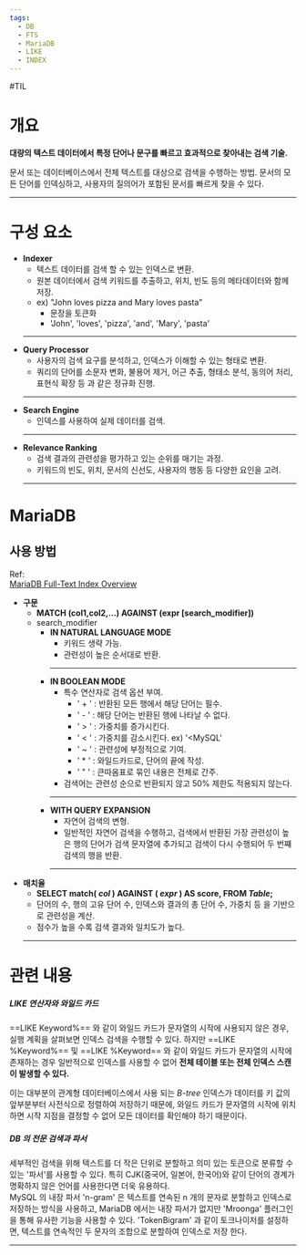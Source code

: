 ```yaml
---
tags:  
  - DB  
  - FTS  
  - MariaDB
  - LIKE
  - INDEX
---
```

#TIL   
# 개요  
**대량의 텍스트 데이터에서 특정 단어나 문구를 빠르고 효과적으로 찾아내는 검색 기술.**    

문서 또는 데이터베이스에서 전체 텍스트를 대상으로 검색을 수행하는 방법. 문서의 모든 단어를 인덱싱하고, 사용자의 질의어가 포함된 문서를 빠르게 찾을 수 있다.  
***  
# 구성 요소  
* **Indexer**  
    * 텍스트 데이터를 검색 할 수 있는 인덱스로 변환.  
    * 원본 데이터에서 검색 키워드를 추출하고, 위치, 빈도 등의 메타데이터와 함께 저장.  
    * ex) "John loves pizza and Mary loves pasta"  
       * 문장을 토큰화  
       * 'John', 'loves', 'pizza', 'and', 'Mary', 'pasta'  
    ***  
* **Query Processor**  
    * 사용자의 검색 요구를 분석하고, 인덱스가 이해할 수 있는 형태로 변환.  
    * 쿼리의 단어를 소문자 변화, 불용어 제거, 어근 추출, 형태소 분석, 동의어 처리, 표현식 확장 등 과 같은 정규화 진행.  
    ***  
* **Search Engine**  
    * 인덱스를 사용하여 실제 데이터를 검색.  
    ***  
* **Relevance Ranking**  
    * 검색 결과의 관련성을 평가하고 있는 순위를 매기는 과정.  
    * 키워드의 빈도, 위치, 문서의 신선도, 사용자의 행동 등 다양한 요인을 고려.  
    ***  
# MariaDB
## 사용 방법 
Ref:   
[MariaDB Full-Text Index Overview](https://mariadb.com/kb/en/full-text-index-overview/#in-natural-language-mode)   
* **구문**
    * **MATCH (col1,col2,...) AGAINST (expr [search_modifier])**
    * search_modifier  
       * **IN NATURAL LANGUAGE MODE**  
          * 키워드 생략 가능.  
          * 관련성이 높은 순서대로 반환.  
          ***  
       * **IN BOOLEAN MODE**  
          * 특수 연산자로 검색 옵션 부여.
             * ' + ' : 반환된 모든 행에서 해당 단어는 필수.
             * ' - ' : 해당 단어는 반환된 행에 나타날 수 없다.
             * ' > ' : 가중치를 증가시킨다. 
             * ' < ' : 가중치를 감소시킨다. ex) '<MySQL'
             * ' ~ ' : 관련성에 부정적으로 기여.
             * ' * ' : 와일드카드로, 단어의 끝에 작성.
             * ' " ' : 큰따옴표로 묶인 내용은 전체로 간주. 
          * 검색어는 관련성 순으로 반환되지 않고 50% 제한도 적용되지 않는다.  
          ***  
       * **WITH QUERY EXPANSION**  
          * 자연어 검색의 변형.  
          * 일반적인 자연어 검색을 수행하고, 검색에서 반환된 가장 관련성이 높은 행의 단어가 검색 문자열에 추가되고 검색이 다시 수행되어 두 번쨰 검색의 행을 반환.
		  *** 
* **매치율**
	* **SELECT match( _col_ ) AGAINST ( _expr_ ) AS score,  FROM _Table_;**
	* 단어의 수, 행의 고유 단어 수, 인덱스와 결과의 총 단어 수, 가중치 등 을 기반으로 관련성을 계산.
	* 점수가 높을 수록 검색 결과와 일치도가 높다.
	***
# 관련 내용
##### LIKE 연산자와 와일드 카드
==LIKE Keyword%== 와 같이 와일드 카드가 문자열의 시작에 사용되지 않은 경우, 실행 계획을 살펴보면 인덱스 검색을 수행할 수 있다. 하지만 ==LIKE %Keyword%== 및 ==LIKE %Keyword== 와 같이 와일드 카드가 문자열의 시작에 존재하는 경우 일반적으로 인덱스를 사용할 수 없어 **전체 테이블 또는 전체 인덱스 스캔이 발생할 수 있다.**  

이는 대부분의 관계형 데이터베이스에서 사용 되는 _B-tree_ 인덱스가 데이터를 키 값의 앞부분부터 사전식으로 정렬하여 저장하기 때문에, 와일드 카드가 문자열의 시작에 위치하면 시작 지점을 결정할 수 없어 모든 데이터를 확인해야 하기 때문이다.  

##### DB 의 전문 검색과 파서
세부적인 검색을 위해 텍스트를 더 작은 단위로 분할하고 의미 있는 토큰으로 분류할 수 있는 '파서'를 사용할 수 있다. 특히 CJK(중국어, 일본어, 한국어)와 같이 단어의 경계가 명확하지 않은 언어를 사용한다면 더욱 유용하다.  
MySQL 의 내장 파서 'n-gram' 은 텍스트를 연속된 n 개의 문자로 분할하고 인덱스로 저장하는 방식을 사용하고, MariaDB 에서는 내장 파서가 없지만 'Mroonga' 플러그인을 통해 유사한 기능을 사용할 수 있다. 'TokenBigram' 과 같이 토크나이저를 설정하면, 텍스트를 연속적인 두 문자의 조합으로 분할하여 인덱스로 저장 한다.
***